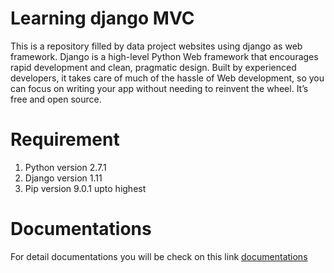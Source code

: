 # Learning django MVC
This is a repository filled by data project websites using django as web framework.
Django is a high-level Python Web framework that encourages rapid development and clean, pragmatic design. Built by experienced developers, it takes care of much of the hassle of Web development, so you can focus on writing your app without needing to reinvent the wheel. It’s free and open source.

# Requirement
1. Python version 2.7.1
2. Django version 1.11
3. Pip version 9.0.1 upto highest

# Documentations
For detail documentations you will be check on this link [documentations](./docs/installation.md)


